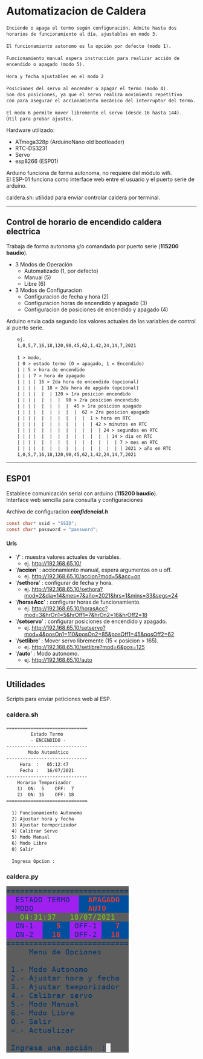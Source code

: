 # Automatizacion de Caldera

    Enciende o apaga el termo según configuración. Admite hasta dos   
    horarios de funcionamiento al día, ajustables en modo 3.  

    El funcionamiento autonomo es la opción por defecto (modo 1).  

    Funcionamiento manual espera instrucción para realizar acción de  
    encendido o apagado (modo 5).

    Hora y fecha ajustables en el modo 2

    Posiciones del servo al encender o apagar el termo (modo 4).  
    Son dos posiciones, ya que el servo realiza movimiento repetitivo  
    con para asegurar el accionamiento mecánico del interruptor del termo.

    El modo 6 permite mover libremente el servo (desde 16 hasta 144).  
    Útil para probar ajustes.  






Hardware utilizado:
- ATmega328p (ArduinoNano old bootloader)  
- RTC-DS3231  
- Servo  
- esp8266 (ESP01)  

Arduino funciona de forma autonoma, no requiere del módulo wifi.  
El ESP-01 funciona como interface web entre el usuario y el puerto serie de arduino.  

caldera.sh: utilidad para enviar controlar caldera por terminal.  

-----

## Control de horario de encendido caldera electrica
Trabaja de forma autonoma y/o comandado por puerto serie (**115200 baudio**).    

* 3 Modos de Operación
  - Automatizado (1, por defecto)
  - Manual (5) 
  - Libre (6)
* 3 Modos de Configuracion
  - Configuracion de fecha y hora (2)
  - Configuracion horas de encendido y apagado (3)
  - Configuracion de posiciones de encendido y apagado (4)


Arduino envia cada segundo los valores actuales de las variables de control al puerto serie.
```
    ej.
    1,0,5,7,16,18,120,90,45,62,1,42,24,14,7,2021

    1 > modo, 
    | 0 > estado termo (O = apagado, 1 = Encendido)
    | | 5 > hora de encendido
    | | | 7 > hora de apagado
    | | | | 16 > 2da hora de encendido (opcional)
    | | | |  | 18 > 2da hora de apgado (opcional)
    | | | |  |  | 120 > 1ra posicion encendido
    | | | |  |  |  |  90 > 2ra posicion encendido
    | | | |  |  |  |  |  45 > 1ra posicion apagado
    | | | |  |  |  |  |  |  62 > 2ra posicion apagado
    | | | |  |  |  |  |  |  |  1 > hora en RTC
    | | | |  |  |  |  |  |  |  | 42 > minutos en RTC
    | | | |  |  |  |  |  |  |  |  | 24 > segundos en RTC
    | | | |  |  |  |  |  |  |  |  |  | 14 > dia en RTC
    | | | |  |  |  |  |  |  |  |  |  |  | 7 > mes en RTC
    | | | |  |  |  |  |  |  |  |  |  |  | | 2021 > año en RTC
    1,0,5,7,16,18,120,90,45,62,1,42,24,14,7,2021
```
-----

## ESP01

Establece comunicación serial con arduino (**115200 baudio**).  
Interface web sencilla para consulta y configuraciones  

Archivo de configuracion ***confidencial.h***  
```c
const char* ssid = "SSID";
const char* password = "password";
```

#### Urls
* '**/**' : muestra valores actuales de variables.
    - ej. http://192.168.65.10/
* '**/accion**' : accionamiento manual, espera argumentos on u off.
    - ej. http://192.168.65.10/accion?mod=5&acc=on
* '**/sethora**' : configurar de fecha y hora.
    - ej. http://192.168.65.10/sethora?mod=2&dia=14&mes=7&año=2021&hrs=1&mins=33&segs=24 
* '**/horasAcc**' : configurar horas de funcionamiento.
    - ej. http://192.168.65.10/horasAcc?mod=3&hrOn1=5&hrOff1=7&hrOn2=16&hrOff2=18
* '**/setservo**' : configurar posiciones de encendido y apagado.
    - ej. http://192.168.65.10/setservo?mod=4&posOn1=110&posOn2=85&posOff1=45&posOff2=62
* '**/setlibre**' : Mover servo libremente (15 < posicion > 165).
    - ej. http://192.168.65.10/setlibre?mod=6&pos=125
* '**/auto**' : Modo autonomo.
    - ej. http://192.168.65.10/auto
-----

## Utilidades  
  Scripts para enviar peticiones web al ESP.


### caldera.sh

```
==============================
         Estado Termo         
         - ENCENDIDO -        
------------------------------
        Modo Automático       
------------------------------
     Hora  :   05:12:47
     Fecha :   16/07/2021
------------------------------
    Horario Temporizador   
    1)  ON:  5    OFF:  7 
    2)  ON: 16    OFF: 18 
==============================

  1) Funcionamiento Autonomo
  2) Ajustar hora y fecha
  3) Ajustar termporizador
  4) Calibrar Servo
  5) Modo Manual
  6) Modo Libre
  0) Salir

  Ingresa Opcion :

```

### caldera.py

![python_script](./scripts/script_python.png)
